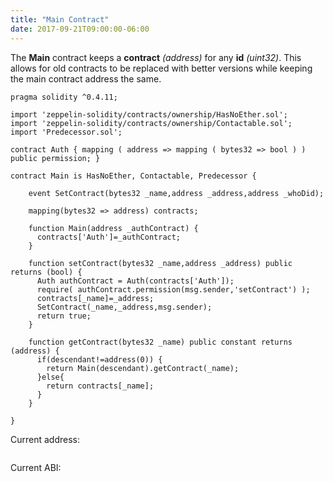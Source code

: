 ```yaml
---
title: "Main Contract"
date: 2017-09-21T09:00:00-06:00
---
```

The **Main** contract keeps a **contract** *(address)* for any **id** *(uint32)*. This allows for old contracts to be replaced with better versions while keeping the main contract address the same.

```
pragma solidity ^0.4.11;

import 'zeppelin-solidity/contracts/ownership/HasNoEther.sol';
import 'zeppelin-solidity/contracts/ownership/Contactable.sol';
import 'Predecessor.sol';

contract Auth { mapping ( address => mapping ( bytes32 => bool ) ) public permission; }

contract Main is HasNoEther, Contactable, Predecessor {

    event SetContract(bytes32 _name,address _address,address _whoDid);

    mapping(bytes32 => address) contracts;

    function Main(address _authContract) {
      contracts['Auth']=_authContract;
    }

    function setContract(bytes32 _name,address _address) public returns (bool) {
      Auth authContract = Auth(contracts['Auth']);
      require( authContract.permission(msg.sender,'setContract') );
      contracts[_name]=_address;
      SetContract(_name,_address,msg.sender);
      return true;
    }

    function getContract(bytes32 _name) public constant returns (address) {
      if(descendant!=address(0)) {
        return Main(descendant).getContract(_name);
      }else{
        return contracts[_name];
      }
    }

}

```
Current address:
```

```
Current ABI:
```

```

